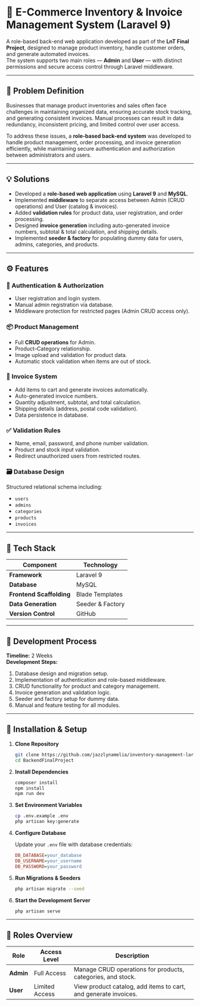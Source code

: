 # 🛒 E-Commerce Inventory & Invoice Management System (Laravel 9)

A role-based back-end web application developed as part of the **LnT Final Project**, designed to manage product inventory, handle customer orders, and generate automated invoices.  
The system supports two main roles — **Admin** and **User** — with distinct permissions and secure access control through Laravel middleware.

---

## 📌 Problem Definition

Businesses that manage product inventories and sales often face challenges in maintaining organized data, ensuring accurate stock tracking, and generating consistent invoices. Manual processes can result in data redundancy, inconsistent pricing, and limited control over user access.

To address these issues, a **role-based back-end system** was developed to handle product management, order processing, and invoice generation efficiently, while maintaining secure authentication and authorization between administrators and users.

---

## 💡 Solutions

- Developed a **role-based web application** using **Laravel 9** and **MySQL**.  
- Implemented **middleware** to separate access between Admin (CRUD operations) and User (catalog & invoices).  
- Added **validation rules** for product data, user registration, and order processing.  
- Designed **invoice generation** including auto-generated invoice numbers, subtotal & total calculation, and shipping details.  
- Implemented **seeder & factory** for populating dummy data for users, admins, categories, and products.

---

## ⚙️ Features

### 🔐 Authentication & Authorization
- User registration and login system.
- Manual admin registration via database.
- Middleware protection for restricted pages (Admin CRUD access only).

### 📦 Product Management
- Full **CRUD operations** for Admin.
- Product–Category relationship.
- Image upload and validation for product data.
- Automatic stock validation when items are out of stock.

### 🧾 Invoice System
- Add items to cart and generate invoices automatically.
- Auto-generated invoice numbers.
- Quantity adjustment, subtotal, and total calculation.
- Shipping details (address, postal code validation).
- Data persistence in database.

### ✅ Validation Rules
- Name, email, password, and phone number validation.
- Product and stock input validation.
- Redirect unauthorized users from restricted routes.

### 🗃️ Database Design
Structured relational schema including:
- `users`
- `admins`
- `categories`
- `products`
- `invoices`

---

## 🧰 Tech Stack

| Component | Technology |
|------------|-------------|
| **Framework** | Laravel 9 |
| **Database** | MySQL |
| **Frontend Scaffolding** | Blade Templates |
| **Data Generation** | Seeder & Factory |
| **Version Control** | GitHub |

---

## 🧪 Development Process

**Timeline:** 2 Weeks  
**Development Steps:**
1. Database design and migration setup.  
2. Implementation of authentication and role-based middleware.  
3. CRUD functionality for product and category management.  
4. Invoice generation and validation logic.  
5. Seeder and factory setup for dummy data.  
6. Manual and feature testing for all modules.

---

## 🚀 Installation & Setup

1. **Clone Repository**
   ```bash
   git clone https://github.com/jazzlynamelia/inventory-management-laravel
   cd BackendFinalProject
   ```
2. **Install Dependencies**
   ```bash
   composer install
   npm install
   npm run dev
   ```
3. **Set Environment Variables**
   ```bash
   cp .env.example .env
   php artisan key:generate
   ```
4. **Configure Database**

   Update your `.env` file with database credentials:
   ```ini
   DB_DATABASE=your_database
   DB_USERNAME=your_username
   DB_PASSWORD=your_password
   ```
5. **Run Migrations & Seeders**
   ```bash
   php artisan migrate --seed
   ```
6. **Start the Development Server**
   ```bash
   php artisan serve
   ```

---

## 👤 Roles Overview

| **Role** | **Access Level** | **Description** |
|-----------|------------------|-----------------|
| **Admin** | Full Access | Manage CRUD operations for products, categories, and stock. |
| **User**  | Limited Access | View product catalog, add items to cart, and generate invoices. |
